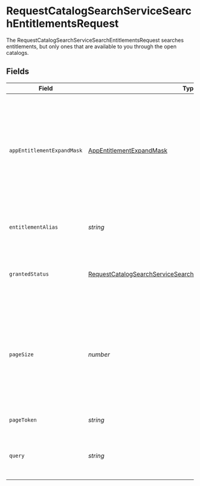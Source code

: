 # RequestCatalogSearchServiceSearchEntitlementsRequest

 The RequestCatalogSearchServiceSearchEntitlementsRequest searches entitlements, but only ones that are available to you through the open catalogs.



## Fields

| Field                                                                                                                                                         | Type                                                                                                                                                          | Required                                                                                                                                                      | Description                                                                                                                                                   |
| ------------------------------------------------------------------------------------------------------------------------------------------------------------- | ------------------------------------------------------------------------------------------------------------------------------------------------------------- | ------------------------------------------------------------------------------------------------------------------------------------------------------------- | ------------------------------------------------------------------------------------------------------------------------------------------------------------- |
| `appEntitlementExpandMask`                                                                                                                                    | [AppEntitlementExpandMask](../../models/shared/appentitlementexpandmask.md)                                                                                   | :heavy_minus_sign:                                                                                                                                            |  The app entitlement expand mask allows the user to get additonal information when getting responses containing app entitlement views.<br/>                   |
| `entitlementAlias`                                                                                                                                            | *string*                                                                                                                                                      | :heavy_minus_sign:                                                                                                                                            |  Search for entitlements with this alias (exact match).<br/>                                                                                                  |
| `grantedStatus`                                                                                                                                               | [RequestCatalogSearchServiceSearchEntitlementsRequestGrantedStatus](../../models/shared/requestcatalogsearchservicesearchentitlementsrequestgrantedstatus.md) | :heavy_minus_sign:                                                                                                                                            |  Search entitlements with this granted status for your signed in user.<br/>                                                                                   |
| `pageSize`                                                                                                                                                    | *number*                                                                                                                                                      | :heavy_minus_sign:                                                                                                                                            |  The pageSize where 0 <= pageSize <= 100. Values < 10 will be set to 10. A value of 0 returns the default page size (currently 25)<br/>                       |
| `pageToken`                                                                                                                                                   | *string*                                                                                                                                                      | :heavy_minus_sign:                                                                                                                                            |  The pageToken field.<br/>                                                                                                                                    |
| `query`                                                                                                                                                       | *string*                                                                                                                                                      | :heavy_minus_sign:                                                                                                                                            |  Fuzzy search the display name of resource types.<br/>                                                                                                        |